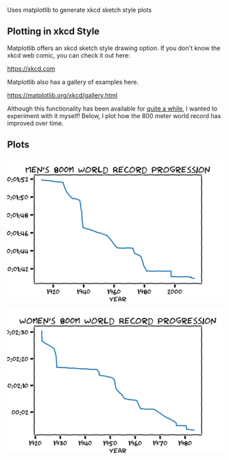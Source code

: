 Uses matplotlib to generate xkcd sketch style plots


## Plotting in xkcd Style
Matplotlib offers an xkcd sketch style drawing option.  If you don't know the xkcd web comic, you can check it out here:

https://xkcd.com

Matplotlib also has a gallery of examples here.

https://matplotlib.org/xkcd/gallery.html

Although this functionality has been available for [quite a while](http://jakevdp.github.io/blog/2013/07/10/XKCD-plots-in-matplotlib/), I wanted to experiment with it myself!  Below, I plot how the 800 meter world record has improved over time.

## Plots

![](xkcd_theme-men_800m_world_record_progression.png)

![](xkcd_theme-women_800m_world_record_progression.png)
